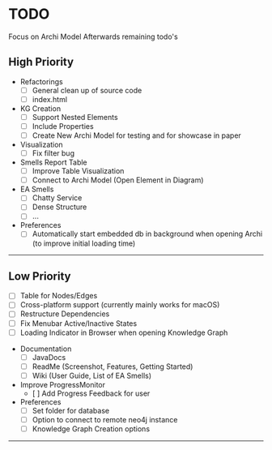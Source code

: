 # TODO

Focus on Archi Model
Afterwards remaining todo's

## High Priority

- Refactorings
  - [ ] General clean up of source code 
  - [ ] index.html
- KG Creation
  - [ ] Support Nested Elements
  - [ ] Include Properties
  - [ ] Create New Archi Model for testing and for showcase in paper
- Visualization
  - [ ] Fix filter bug
- Smells Report Table
  - [ ] Improve Table Visualization
  - [ ] Connect to Archi Model (Open Element in Diagram)
- EA Smells
  - [ ] Chatty Service
  - [ ] Dense Structure
  - [ ] ...
- Preferences
  - [ ] Automatically start embedded db in background when opening Archi (to improve initial loading time)

---

## Low Priority

- [ ] Table for Nodes/Edges
- [ ] Cross-platform support (currently mainly works for macOS)
- [ ] Restructure Dependencies
- [ ] Fix Menubar Active/Inactive States
- [ ] Loading Indicator in Browser when opening Knowledge Graph
- Documentation
  - [ ] JavaDocs
  - [ ] ReadMe (Screenshot, Features, Getting Started)
  - [ ] Wiki (User Guide, List of EA Smells)
- Improve ProgressMonitor
  - [ ] Add Progress Feedback for user 
- Preferences
  - [ ] Set folder for database
  - [ ] Option to connect to remote neo4j instance
  - [ ] Knowledge Graph Creation options

---